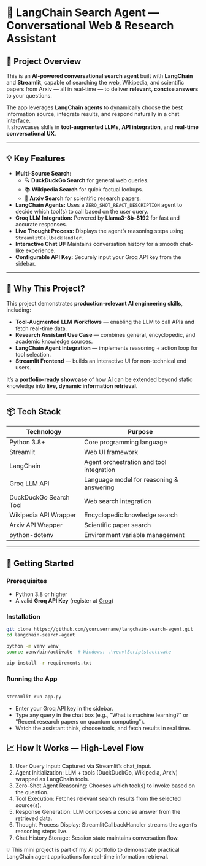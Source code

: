 # 🔎 LangChain Search Agent — Conversational Web & Research Assistant

## 🚀 Project Overview

This is an **AI-powered conversational search agent** built with **LangChain** and **Streamlit**, capable of searching the web, Wikipedia, and scientific papers from Arxiv — all in real-time — to deliver **relevant, concise answers** to your questions.

The app leverages **LangChain agents** to dynamically choose the best information source, integrate results, and respond naturally in a chat interface.  
It showcases skills in **tool-augmented LLMs**, **API integration**, and **real-time conversational UX**.

---

## 💡 Key Features

- **Multi-Source Search:**
  - 🔍 **DuckDuckGo Search** for general web queries.
  - 📚 **Wikipedia Search** for quick factual lookups.
  - 📄 **Arxiv Search** for scientific research papers.
- **LangChain Agents:** Uses a `ZERO_SHOT_REACT_DESCRIPTION` agent to decide which tool(s) to call based on the user query.
- **Groq LLM Integration:** Powered by **Llama3-8b-8192** for fast and accurate responses.
- **Live Thought Process:** Displays the agent’s reasoning steps using `StreamlitCallbackHandler`.
- **Interactive Chat UI:** Maintains conversation history for a smooth chat-like experience.
- **Configurable API Key:** Securely input your Groq API key from the sidebar.

---

## 🎯 Why This Project?

This project demonstrates **production-relevant AI engineering skills**, including:

- **Tool-Augmented LLM Workflows** — enabling the LLM to call APIs and fetch real-time data.
- **Research Assistant Use Case** — combines general, encyclopedic, and academic knowledge sources.
- **LangChain Agent Integration** — implements reasoning + action loop for tool selection.
- **Streamlit Frontend** — builds an interactive UI for non-technical end users.

It’s a **portfolio-ready showcase** of how AI can be extended beyond static knowledge into **live, dynamic information retrieval**.

---

## 📦 Tech Stack

| Technology              | Purpose                                         |
| ----------------------- | ----------------------------------------------- |
| Python 3.8+             | Core programming language                       |
| Streamlit               | Web UI framework                                |
| LangChain               | Agent orchestration and tool integration       |
| Groq LLM API            | Language model for reasoning & answering        |
| DuckDuckGo Search Tool  | Web search integration                          |
| Wikipedia API Wrapper   | Encyclopedic knowledge search                   |
| Arxiv API Wrapper       | Scientific paper search                         |
| python-dotenv           | Environment variable management                 |

---

## 🚀 Getting Started

### Prerequisites

- Python 3.8 or higher
- A valid **Groq API Key** (register at [Groq](https://www.groq.com/))

### Installation

```bash
git clone https://github.com/yourusername/langchain-search-agent.git
cd langchain-search-agent

python -m venv venv
source venv/bin/activate  # Windows: .\venv\Scripts\activate

pip install -r requirements.txt
```

### Running the App
```bash

streamlit run app.py

```
- Enter your Groq API key in the sidebar.
- Type any query in the chat box (e.g., "What is machine learning?" or "Recent research papers on quantum computing").
- Watch the assistant think, choose tools, and fetch results in real time.


## 📈 How It Works — High-Level Flow
1. User Query Input: Captured via Streamlit’s chat_input.
2. Agent Initialization: LLM + tools (DuckDuckGo, Wikipedia, Arxiv) wrapped as LangChain tools.
3. Zero-Shot Agent Reasoning: Chooses which tool(s) to invoke based on the question.
4. Tool Execution: Fetches relevant search results from the selected source(s).
5. Response Generation: LLM composes a concise answer from the retrieved data.
6. Thought Process Display: StreamlitCallbackHandler streams the agent’s reasoning steps live.
7. Chat History Storage: Session state maintains conversation flow.


💡 This mini project is part of my AI portfolio to demonstrate practical LangChain agent applications for real-time information retrieval.